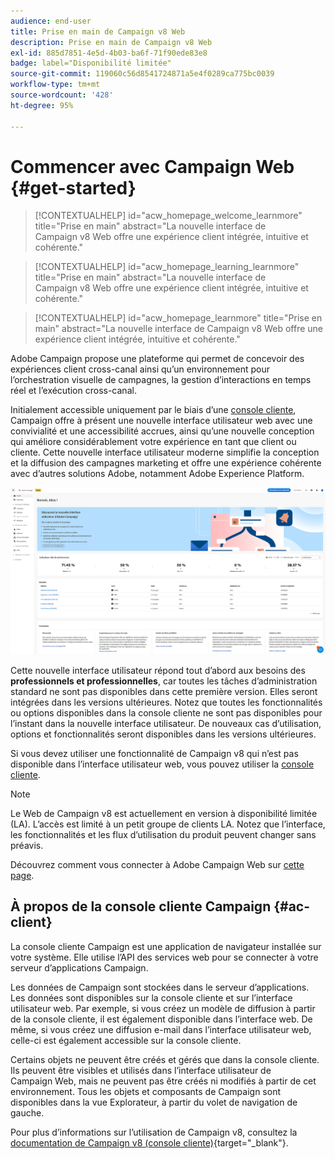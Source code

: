 ```yaml
---
audience: end-user
title: Prise en main de Campaign v8 Web
description: Prise en main de Campaign v8 Web
exl-id: 885d7851-4e5d-4b03-ba6f-71f90ede83e8
badge: label="Disponibilité limitée"
source-git-commit: 119060c56d8541724871a5e4f0289ca775bc0039
workflow-type: tm+mt
source-wordcount: '428'
ht-degree: 95%

---
```


# Commencer avec Campaign Web {#get-started}


>[!CONTEXTUALHELP]
>id="acw_homepage_welcome_learnmore"
>title="Prise en main"
>abstract="La nouvelle interface de Campaign v8 Web offre une expérience client intégrée, intuitive et cohérente."

>[!CONTEXTUALHELP]
>id="acw_homepage_learning_learnmore"
>title="Prise en main"
>abstract="La nouvelle interface de Campaign v8 Web offre une expérience client intégrée, intuitive et cohérente."

>[!CONTEXTUALHELP]
>id="acw_homepage_learnmore"
>title="Prise en main"
>abstract="La nouvelle interface de Campaign v8 Web offre une expérience client intégrée, intuitive et cohérente."

Adobe Campaign propose une plateforme qui permet de concevoir des expériences client cross-canal ainsi quʼun environnement pour lʼorchestration visuelle de campagnes, la gestion dʼinteractions en temps réel et lʼexécution cross-canal.

Initialement accessible uniquement par le biais d’une [console cliente](#ac-client), Campaign offre à présent une nouvelle interface utilisateur web avec une convivialité et une accessibilité accrues, ainsi qu’une nouvelle conception qui améliore considérablement votre expérience en tant que client ou cliente. Cette nouvelle interface utilisateur moderne simplifie la conception et la diffusion des campagnes marketing et offre une expérience cohérente avec d’autres solutions Adobe, notamment Adobe Experience Platform.

![](assets/home.png)

Cette nouvelle interface utilisateur répond tout d’abord aux besoins des **professionnels et professionnelles**, car toutes les tâches d’administration standard ne sont pas disponibles dans cette première version. Elles seront intégrées dans les versions ultérieures. Notez que toutes les fonctionnalités ou options disponibles dans la console cliente ne sont pas disponibles pour l’instant dans la nouvelle interface utilisateur. De nouveaux cas d’utilisation, options et fonctionnalités seront disponibles dans les versions ultérieures.

Si vous devez utiliser une fonctionnalité de Campaign v8 qui n’est pas disponible dans l’interface utilisateur web, vous pouvez utiliser la [console cliente](#ac-client).


>[!NOTE]
>
>Le Web de Campaign v8 est actuellement en version à disponibilité limitée (LA). L’accès est limité à un petit groupe de clients LA. Notez que l’interface, les fonctionnalités et les flux d’utilisation du produit peuvent changer sans préavis.

Découvrez comment vous connecter à Adobe Campaign Web sur [cette page](connect-to-campaign.md).

## À propos de la console cliente Campaign {#ac-client}

La console cliente Campaign est une application de navigateur installée sur votre système. Elle utilise l’API des services web pour se connecter à votre serveur d’applications Campaign.

Les données de Campaign sont stockées dans le serveur d’applications. Les données sont disponibles sur la console cliente et sur l’interface utilisateur web. Par exemple, si vous créez un modèle de diffusion à partir de la console cliente, il est également disponible dans l’interface web. De même, si vous créez une diffusion e-mail dans l’interface utilisateur web, celle-ci est également accessible sur la console cliente.

Certains objets ne peuvent être créés et gérés que dans la console cliente. Ils peuvent être visibles et utilisés dans l’interface utilisateur de Campaign Web, mais ne peuvent pas être créés ni modifiés à partir de cet environnement. Tous les objets et composants de Campaign sont disponibles dans la vue Explorateur, à partir du volet de navigation de gauche.

Pour plus d’informations sur l’utilisation de Campaign v8, consultez la [documentation de Campaign v8 (console cliente)](https://experienceleague.adobe.com/docs/campaign/campaign-v8/campaign-home.html?lang=fr){target="_blank"}.
